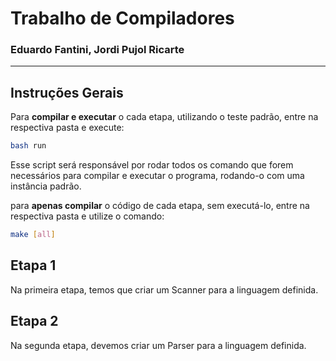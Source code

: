 # Trabalho de Compiladores
### Eduardo Fantini, Jordi Pujol Ricarte
-------------------

## Instruções Gerais

Para **compilar e executar** o cada etapa, utilizando o teste padrão, entre na respectiva pasta e execute:

```bash
bash run
```

Esse script será responsável por rodar todos os comando que forem necessários
para compilar e executar o programa, rodando-o com uma instância padrão.

para **apenas compilar** o código de cada etapa, sem executá-lo, entre na respectiva pasta e utilize o comando:

```bash
make [all]
```


## Etapa 1
Na primeira etapa, temos que criar um Scanner para a linguagem definida.

## Etapa 2
Na segunda etapa, devemos criar um Parser para a linguagem definida.
